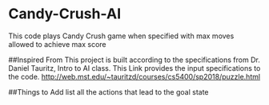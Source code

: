 # Candy-Crush-AI
This code plays Candy Crush game when specified with max moves allowed to achieve max score

##Inspired From
This project is built according to the specifications from Dr. Daniel Tauritz, Intro to AI class.
This Link provides the input specifications to the code.
http://web.mst.edu/~tauritzd/courses/cs5400/sp2018/puzzle.html

##Things to Add
list all the actions that lead to the goal state
